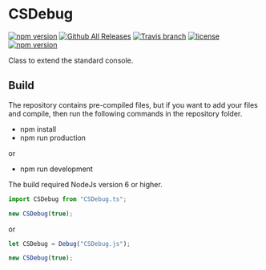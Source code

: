 # CSDebug
[![npm version](https://badge.fury.io/js/CSDebug.svg)](https://github.com/CrazySquirrel/CSDebug)
[![Github All Releases](https://img.shields.io/github/downloads/CrazySquirrel/CSDebug/total.svg)](https://github.com/CrazySquirrel/CSDebug)
[![Travis branch](https://img.shields.io/travis/CrazySquirrel/CSDebug/master.svg)](https://github.com/CrazySquirrel/CSDebug)
[![license](https://img.shields.io/github/license/CrazySquirrel/CSDebug.svg)](https://github.com/CrazySquirrel/CSDebug)
[![npm version](https://img.shields.io/badge/donate-%E2%99%A5-red.svg)](http://crazysquirrel.ru/support/)

Class to extend the standard console.

## Build
The repository contains pre-compiled files, but if you want to add your files and compile, then run the following commands in the repository folder.
* npm install
* npm run production

or

* npm run development

The build required NodeJs version 6 or higher.

```TypeScript
import CSDebug from "CSDebug.ts";

new CSDebug(true);
```

or

```JavaScript
let CSDebug = Debug("CSDebug.js");

new CSDebug(true);
```